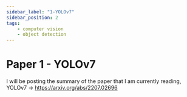 ```yaml
---
sidebar_label: "1-YOLOv7"
sidebar_position: 2
tags:
    - computer vision
    - object detection
---
```


# Paper 1 - YOLOv7

I will be posting the summary of the paper that I am currently reading, YOLOv7 -> https://arxiv.org/abs/2207.02696

